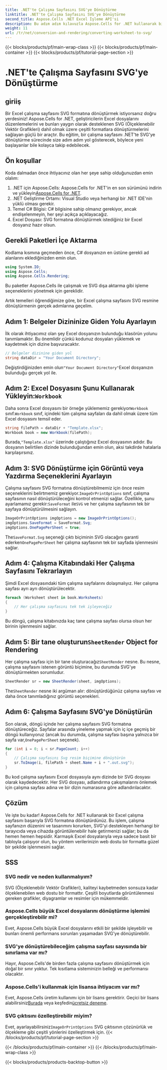```yaml
---
title: .NET'te Çalışma Sayfasını SVG'ye Dönüştürme
linktitle: .NET'te Çalışma Sayfasını SVG'ye Dönüştürme
second_title: Aspose.Cells .NET Excel İşleme API'si
description: Bu adım adım kılavuzla Aspose.Cells for .NET kullanarak bir Excel çalışma sayfasını SVG'ye nasıl dönüştüreceğinizi öğrenin. Excel'i SVG'ye dönüştürmek isteyen .NET geliştiricileri için mükemmeldir.
weight: 11
url: /tr/net/conversion-and-rendering/converting-worksheet-to-svg/
---
```


{{< blocks/products/pf/main-wrap-class >}}
{{< blocks/products/pf/main-container >}}
{{< blocks/products/pf/tutorial-page-section >}}

# .NET'te Çalışma Sayfasını SVG'ye Dönüştürme

## giriiş

Bir Excel çalışma sayfasını SVG formatına dönüştürmek istiyorsanız doğru yerdesiniz! Aspose.Cells for .NET, geliştiricilerin Excel dosyalarını düzenlemelerini ve bunları yaygın olarak desteklenen SVG (Ölçeklenebilir Vektör Grafikleri) dahil olmak üzere çeşitli formatlara dönüştürmelerini sağlayan güçlü bir araçtır. Bu eğitim, bir çalışma sayfasını .NET'te SVG'ye dönüştürme sürecinde size adım adım yol gösterecek, böylece yeni başlayanlar bile kolayca takip edebilecek.

## Ön koşullar

Koda dalmadan önce ihtiyacınız olan her şeye sahip olduğunuzdan emin olalım:

1.  .NET için Aspose.Cells: Aspose.Cells for .NET'in en son sürümünü indirin ve yükleyin[Aspose.Cells for .NET](https://releases.aspose.com/cells/net/).
2. .NET Geliştirme Ortamı: Visual Studio veya herhangi bir .NET IDE'nin yüklü olması gerekir.
3. Temel C# Bilgisi: C# bilgisine sahip olmanız gerekiyor, ancak endişelenmeyin, her şeyi açıkça açıklayacağız.
4. Excel Dosyası: SVG formatına dönüştürmek istediğiniz bir Excel dosyanız hazır olsun.

## Gerekli Paketleri İçe Aktarma

Kodlama kısmına geçmeden önce, C# dosyanızın en üstüne gerekli ad alanlarını eklediğinizden emin olun.

```csharp
using System.IO;
using Aspose.Cells;
using Aspose.Cells.Rendering;
```

Bu paketler Aspose.Cells ile çalışmak ve SVG dışa aktarma gibi işleme seçeneklerini yönetmek için gereklidir.

Artık temelleri öğrendiğimize göre, bir Excel çalışma sayfasını SVG resmine dönüştürmenin gerçek adımlarına geçelim.

## Adım 1: Belgeler Dizininize Giden Yolu Ayarlayın

İlk olarak ihtiyacımız olan şey Excel dosyanızın bulunduğu klasörün yolunu tanımlamaktır. Bu önemlidir çünkü kodunuz dosyaları yüklemek ve kaydetmek için dizine başvuracaktır.

```csharp
// Belgeler dizinine giden yol
string dataDir = "Your Document Directory";
```

 Değiştirdiğinizden emin olun`"Your Document Directory"`Excel dosyanızın bulunduğu gerçek yol ile.

##  Adım 2: Excel Dosyasını Şunu Kullanarak Yükleyin:`Workbook`

 Daha sonra Excel dosyasını bir örneğe yüklememiz gerekiyor`Workbook` sınıf.`Workbook` sınıf, içindeki tüm çalışma sayfaları da dahil olmak üzere tüm Excel dosyasını temsil eder.

```csharp
string filePath = dataDir + "Template.xlsx";
Workbook book = new Workbook(filePath);
```

 Burada,`"Template.xlsx"` üzerinde çalıştığınız Excel dosyasının adıdır. Bu dosyanın belirtilen dizinde bulunduğundan emin olun, aksi takdirde hatalarla karşılaşırsınız.

## Adım 3: SVG Dönüştürme için Görüntü veya Yazdırma Seçeneklerini Ayarlayın

 Çalışma sayfasını SVG formatına dönüştürebilmemiz için önce resim seçeneklerini belirtmemiz gerekiyor.`ImageOrPrintOptions` sınıf, çalışma sayfasının nasıl dönüştürüleceğini kontrol etmenizi sağlar. Özellikle, şunu ayarlamamız gerekir:`SaveFormat` ile`SVG` ve her çalışma sayfasının tek bir sayfaya dönüştürülmesini sağlayın.

```csharp
ImageOrPrintOptions imgOptions = new ImageOrPrintOptions();
imgOptions.SaveFormat = SaveFormat.Svg;
imgOptions.OnePagePerSheet = true;
```

 The`SaveFormat.Svg` seçeneği çıktı biçiminin SVG olacağını garanti ederken`OnePagePerSheet` her çalışma sayfasının tek bir sayfada işlenmesini sağlar.

## Adım 4: Çalışma Kitabındaki Her Çalışma Sayfasını Tekrarlayın

Şimdi Excel dosyasındaki tüm çalışma sayfalarını dolaşmalıyız. Her çalışma sayfası ayrı ayrı dönüştürülecektir.

```csharp
foreach (Worksheet sheet in book.Worksheets)
{
    // Her çalışma sayfasını tek tek işleyeceğiz
}
```

Bu döngü, çalışma kitabınızda kaç tane çalışma sayfası olursa olsun her birinin işlenmesini sağlar.

##  Adım 5: Bir tane oluşturun`SheetRender` Object for Rendering

 Her çalışma sayfası için bir tane oluşturacağız`SheetRender` nesne. Bu nesne, çalışma sayfasını istenen görüntü biçimine, bu durumda SVG'ye dönüştürmekten sorumludur.

```csharp
SheetRender sr = new SheetRender(sheet, imgOptions);
```

 The`SheetRender` nesne iki argüman alır: dönüştürdüğünüz çalışma sayfası ve daha önce tanımladığınız görüntü seçenekleri.

## Adım 6: Çalışma Sayfasını SVG'ye Dönüştürün

 Son olarak, döngü içinde her çalışma sayfasını SVG formatına dönüştüreceğiz. Sayfalar arasında yineleme yapmak için iç içe geçmiş bir döngü kullanıyoruz (ancak bu durumda, çalışma sayfası başına yalnızca bir sayfa var,`OnePagePerSheet` seçenek).

```csharp
for (int i = 0; i < sr.PageCount; i++)
{
    // Çalışma sayfasını Svg resim biçimine dönüştürün
    sr.ToImage(i, filePath + sheet.Name + i + ".out.svg");
}
```

Bu kod çalışma sayfasını Excel dosyasıyla aynı dizinde bir SVG dosyası olarak kaydedecektir. Her SVG dosyası, adlandırma çakışmalarını önlemek için çalışma sayfası adına ve bir dizin numarasına göre adlandırılacaktır.

## Çözüm

Ve işte bu kadar! Aspose.Cells for .NET kullanarak bir Excel çalışma sayfasını başarıyla SVG formatına dönüştürdünüz. Bu işlem, çalışma sayfanızın düzenini ve tasarımını korurken, SVG'yi destekleyen herhangi bir tarayıcıda veya cihazda görüntülenebilir hale getirmenizi sağlar; bu da hemen hemen hepsidir. Karmaşık Excel dosyalarıyla veya sadece basit bir tabloyla çalışıyor olun, bu yöntem verilerinizin web dostu bir formatta güzel bir şekilde işlenmesini sağlar.

## SSS

### SVG nedir ve neden kullanmalıyım?
SVG (Ölçeklenebilir Vektör Grafikleri), kaliteyi kaybetmeden sonsuza kadar ölçeklenebilen web dostu bir formattır. Çeşitli boyutlarda görüntülenmesi gereken grafikler, diyagramlar ve resimler için mükemmeldir.

### Aspose.Cells büyük Excel dosyalarını dönüştürme işlemini gerçekleştirebilir mi?
Evet, Aspose.Cells büyük Excel dosyalarını etkili bir şekilde işleyebilir ve bunları önemli performans sorunları yaşamadan SVG'ye dönüştürebilir.

### SVG'ye dönüştürebileceğim çalışma sayfası sayısında bir sınırlama var mı?
Hayır, Aspose.Cells'de birden fazla çalışma sayfasını dönüştürmek için doğal bir sınır yoktur. Tek kısıtlama sisteminizin belleği ve performansı olacaktır.

### Aspose.Cells'i kullanmak için lisansa ihtiyacım var mı?
 Evet, Aspose.Cells üretim kullanımı için bir lisans gerektirir. Geçici bir lisans alabilirsiniz[Burada](https://purchase.aspose.com/temporary-license/) veya keşfedin[ücretsiz deneme](https://releases.aspose.com/).

### SVG çıktısını özelleştirebilir miyim?
 Evet, ayarlayabilirsiniz`ImageOrPrintOptions` SVG çıktısının çözünürlük ve ölçekleme gibi çeşitli yönlerini özelleştirmek için.
{{< /blocks/products/pf/tutorial-page-section >}}

{{< /blocks/products/pf/main-container >}}
{{< /blocks/products/pf/main-wrap-class >}}

{{< blocks/products/products-backtop-button >}}
